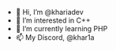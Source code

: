 - 👋 Hi, I’m @khariadev
- 👀 I’m interested in C++
- 🌱 I’m currently learning PHP
- 📫 My Discord, @khar1a
